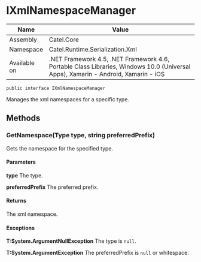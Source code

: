 

# IXmlNamespaceManager

Name|Value
---|---
Assembly|Catel.Core
Namespace|Catel.Runtime.Serialization.Xml
Available on|.NET Framework 4.5, .NET Framework 4.6, Portable Class Libraries, Windows 10.0 (Universal Apps), Xamarin - Android, Xamarin - iOS

```
public interface IXmlNamespaceManager
```

Manages the xml namespaces for a specific type.



## Methods

### GetNamespace(Type type, string preferredPrefix)

Gets the namespace for the specified type.

#### Parameters

**type**
The type.

**preferredPrefix**
The preferred prefix.

#### Returns

The xml namespace.

#### Exceptions

**T:System.ArgumentNullException**
The type is ```null```.

**T:System.ArgumentException**
The preferredPrefix is ```null``` or whitespace.



